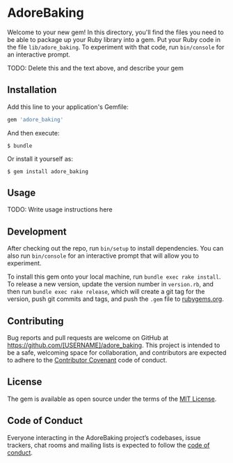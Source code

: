 # AdoreBaking

Welcome to your new gem! In this directory, you'll find the files you need to be able to package up your Ruby library into a gem. Put your Ruby code in the file `lib/adore_baking`. To experiment with that code, run `bin/console` for an interactive prompt.

TODO: Delete this and the text above, and describe your gem

## Installation

Add this line to your application's Gemfile:

```ruby
gem 'adore_baking'
```

And then execute:

    $ bundle

Or install it yourself as:

    $ gem install adore_baking

## Usage

TODO: Write usage instructions here

## Development

After checking out the repo, run `bin/setup` to install dependencies. You can also run `bin/console` for an interactive prompt that will allow you to experiment.

To install this gem onto your local machine, run `bundle exec rake install`. To release a new version, update the version number in `version.rb`, and then run `bundle exec rake release`, which will create a git tag for the version, push git commits and tags, and push the `.gem` file to [rubygems.org](https://rubygems.org).

## Contributing

Bug reports and pull requests are welcome on GitHub at https://github.com/[USERNAME]/adore_baking. This project is intended to be a safe, welcoming space for collaboration, and contributors are expected to adhere to the [Contributor Covenant](http://contributor-covenant.org) code of conduct.

## License

The gem is available as open source under the terms of the [MIT License](https://opensource.org/licenses/MIT).

## Code of Conduct

Everyone interacting in the AdoreBaking project’s codebases, issue trackers, chat rooms and mailing lists is expected to follow the [code of conduct](https://github.com/[USERNAME]/adore_baking/blob/master/CODE_OF_CONDUCT.md).
